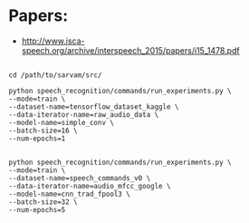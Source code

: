 # Papers:
- http://www.isca-speech.org/archive/interspeech_2015/papers/i15_1478.pdf

```commandline

cd /path/to/sarvam/src/

python speech_recognition/commands/run_experiments.py \
--mode=train \
--dataset-name=tensorflow_dataset_kaggle \
--data-iterator-name=raw_audio_data \
--model-name=simple_conv \
--batch-size=16 \
--num-epochs=1


python speech_recognition/commands/run_experiments.py \
--mode=train \
--dataset-name=speech_commands_v0 \
--data-iterator-name=audio_mfcc_google \
--model-name=cnn_trad_fpool3 \
--batch-size=32 \
--num-epochs=5

```
